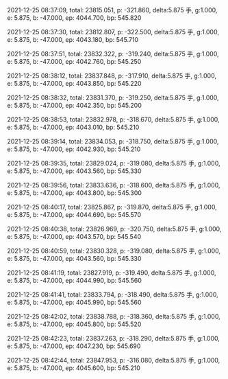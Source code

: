 2021-12-25 08:37:09, total: 23815.051, p: -321.860, delta:5.875 手, g:1.000, e: 5.875, b: -47.000, ep: 4044.700, bp: 545.820

2021-12-25 08:37:30, total: 23812.807, p: -322.500, delta:5.875 手, g:1.000, e: 5.875, b: -47.000, ep: 4043.180, bp: 545.710

2021-12-25 08:37:51, total: 23832.322, p: -319.240, delta:5.875 手, g:1.000, e: 5.875, b: -47.000, ep: 4042.760, bp: 545.250

2021-12-25 08:38:12, total: 23837.848, p: -317.910, delta:5.875 手, g:1.000, e: 5.875, b: -47.000, ep: 4043.850, bp: 545.220

2021-12-25 08:38:32, total: 23831.370, p: -319.250, delta:5.875 手, g:1.000, e: 5.875, b: -47.000, ep: 4042.350, bp: 545.200

2021-12-25 08:38:53, total: 23832.978, p: -318.670, delta:5.875 手, g:1.000, e: 5.875, b: -47.000, ep: 4043.010, bp: 545.210

2021-12-25 08:39:14, total: 23834.053, p: -318.750, delta:5.875 手, g:1.000, e: 5.875, b: -47.000, ep: 4042.930, bp: 545.210

2021-12-25 08:39:35, total: 23829.024, p: -319.080, delta:5.875 手, g:1.000, e: 5.875, b: -47.000, ep: 4043.560, bp: 545.330

2021-12-25 08:39:56, total: 23833.636, p: -318.600, delta:5.875 手, g:1.000, e: 5.875, b: -47.000, ep: 4043.800, bp: 545.300

2021-12-25 08:40:17, total: 23825.867, p: -319.870, delta:5.875 手, g:1.000, e: 5.875, b: -47.000, ep: 4044.690, bp: 545.570

2021-12-25 08:40:38, total: 23826.969, p: -320.750, delta:5.875 手, g:1.000, e: 5.875, b: -47.000, ep: 4043.570, bp: 545.540

2021-12-25 08:40:59, total: 23830.328, p: -319.080, delta:5.875 手, g:1.000, e: 5.875, b: -47.000, ep: 4043.560, bp: 545.330

2021-12-25 08:41:19, total: 23827.919, p: -319.490, delta:5.875 手, g:1.000, e: 5.875, b: -47.000, ep: 4044.990, bp: 545.560

2021-12-25 08:41:41, total: 23833.794, p: -318.490, delta:5.875 手, g:1.000, e: 5.875, b: -47.000, ep: 4045.990, bp: 545.560

2021-12-25 08:42:02, total: 23838.788, p: -318.360, delta:5.875 手, g:1.000, e: 5.875, b: -47.000, ep: 4045.800, bp: 545.520

2021-12-25 08:42:23, total: 23837.263, p: -318.290, delta:5.875 手, g:1.000, e: 5.875, b: -47.000, ep: 4047.230, bp: 545.690

2021-12-25 08:42:44, total: 23847.953, p: -316.080, delta:5.875 手, g:1.000, e: 5.875, b: -47.000, ep: 4045.600, bp: 545.210